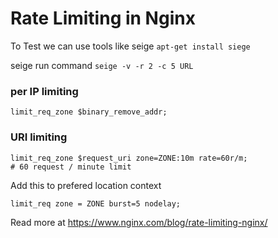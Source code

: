 # Rate Limiting in Nginx

To Test we can use tools like seige `apt-get install siege`

seige run command `seige -v -r 2 -c 5 URL`

### per IP limiting
`limit_req_zone $binary_remove_addr;`

### URI limiting
````
limit_req_zone $request_uri zone=ZONE:10m rate=60r/m;
# 60 request / minute limit
````

Add this to prefered location context
````
limit_req zone = ZONE burst=5 nodelay;
````

Read more at https://www.nginx.com/blog/rate-limiting-nginx/